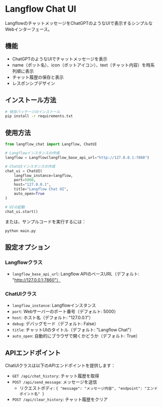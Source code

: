 # Langflow Chat UI

LangflowのチャットメッセージをChatGPTのようなUIで表示するシンプルなWebインターフェース。

## 機能

- ChatGPTのようなUIでチャットメッセージを表示
- name（ボット名）、icon（ボットアイコン）、text（チャット内容）を時系列順に表示
- チャット履歴の保存と表示
- レスポンシブデザイン

## インストール方法

```bash
# 依存パッケージのインストール
pip install -r requirements.txt
```

## 使用方法

```python
from langflow_chat import Langflow, ChatUI

# Langflowインスタンスの作成
langflow = Langflow(langflow_base_api_url="http://127.0.0.1:7860")

# ChatUIインスタンスの作成
chat_ui = ChatUI(
    langflow_instance=langflow,
    port=5000,
    host="127.0.0.1",
    title="Langflow Chat UI",
    auto_open=True
)

# UIの起動
chat_ui.start()
```

または、サンプルコードを実行するには：

```bash
python main.py
```

## 設定オプション

### Langflowクラス

- `langflow_base_api_url`: Langflow APIのベースURL（デフォルト: "http://127.0.0.1:7860"）

### ChatUIクラス

- `langflow_instance`: Langflowインスタンス
- `port`: Webサーバーのポート番号（デフォルト: 5000）
- `host`: ホスト名（デフォルト: "127.0.0.1"）
- `debug`: デバッグモード（デフォルト: False）
- `title`: チャットUIのタイトル（デフォルト: "Langflow Chat"）
- `auto_open`: 自動的にブラウザで開くかどうか（デフォルト: True）

## APIエンドポイント

ChatUIクラスは以下のAPIエンドポイントを提供します：

- `GET /api/chat_history`: チャット履歴を取得
- `POST /api/send_message`: メッセージを送信
  - リクエストボディ: `{ "message": "メッセージ内容", "endpoint": "エンドポイント名" }`
- `POST /api/clear_history`: チャット履歴をクリア 